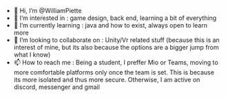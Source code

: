 - 👋 Hi, I’m @WilliamPiette
- 👀 I’m interested in :               game design, back end, learning a bit of everything
- 🌱 I’m currently learning :          java and how to exist, always open to learn more
- 💞️ I’m looking to collaborate on :   Unity/Vr related stuff (because this is an interest of mine, but its also because the options are a bigger jump from what I know)
- 📫 How to reach me :                 Being a student, I preffer Mio or Teams, moving to more comfortable platforms only once the team is set.
                                         This is because its more isolated and thus more secure. Otherwise, I am active on discord, messenger and gmail

<!---
WilliamPiette/WilliamPiette is a ✨ special ✨ repository because its `README.md` (this file) appears on your GitHub profile.
You can click the Preview link to take a look at your changes.
--->
